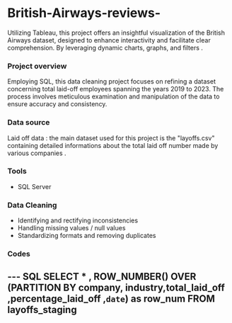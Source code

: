 # British-Airways-reviews-
Utilizing Tableau, this project offers an insightful visualization of the British Airways dataset, designed to enhance interactivity and facilitate clear comprehension. By leveraging dynamic charts, graphs, and filters .

### Project overview 
Employing SQL, this data cleaning project focuses on refining a dataset concerning total laid-off employees spanning the years 2019 to 2023. The process involves meticulous examination and manipulation of the data to ensure accuracy and consistency.

### Data source 
Laid off data : the main dataset used for this project is the "layoffs.csv" containing detailed informations about the total laid off number made by various companies .

### Tools 
- SQL Server

### Data Cleaning 
- Identifying and rectifying inconsistencies
- Handling missing values / null values
- Standardizing formats and removing duplicates

### Codes
--- SQL
SELECT * ,
ROW_NUMBER() OVER (PARTITION BY  company, industry,total_laid_off ,percentage_laid_off ,`date`) as row_num
FROM layoffs_staging
---

  
